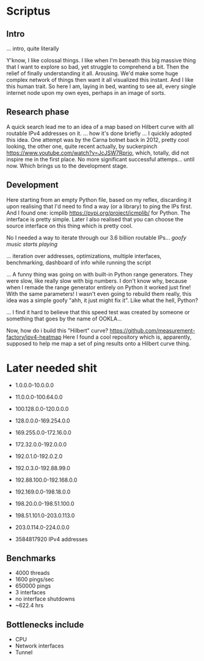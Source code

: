 # Scriptus

## Intro
... intro, quite literally

Y'know, I like colossal things. I like when I'm beneath this big massive thing that I want to explore so bad, yet struggle to comprehend a bit. Then the relief of finally understanding it all. Arousing. We'd make some huge complex network of things then want it all visualized this instant. And I like this human trait. So here I am, laying in bed, wanting to see all, every single internet node upon my own eyes, perhaps in an image of sorts.

## Research phase
A quick search lead me to an idea of a map based on Hilbert curve with all routable IPv4 addresses on it. ... how it's done briefly ... I quickly adopted this idea.
One attempt was by the Carna botnet back in 2012, pretty cool looking, the other one, quite recent actually, by suckerpinch https://www.youtube.com/watch?v=JcJSW7Rprio, which, totally, did not inspire me in the first place. No more significant successful attemps... until now.
Which brings us to the development stage.

## Development
Here starting from an empty Python file, based on my reflex, discarding it upon realising that I'd need to find a way (or a library) to ping the IPs first. And I found one: icmplib https://pypi.org/project/icmplib/ for Python. The interface is pretty simple. Later I also realised that you can choose the source interface on this thing which is pretty cool.

No I needed a way to iterate through our 3.6 billion routable IPs...
*goofy music starts playing*

... iteration over addresses, optimizations, multiple interfaces, benchmarking, dashboard of info while running the script

... A funny thing was going on with built-in Python range generators. They were slow, like really slow with big numbers. I don't know why, because when I remade the range generator entirely on Python it worked just fine! With the same parameters! I wasn't even going to rebuild them really, this idea was a simple goofy "ahh, it just might fix it". Like what the hell, Python?

... I find it hard to believe that this speed test was created by someone or something that goes by the name of OOKLA...

Now, how do i build this "Hilbert" curve?
https://github.com/measurement-factory/ipv4-heatmap
Here I found a cool repository which is, apparently, supposed to help me map a set of ping results onto a Hilbert curve thing.

# Later needed shit

- 1.0.0.0-10.0.0.0
- 11.0.0.0-100.64.0.0
- 100.128.0.0-120.0.0.0
- 128.0.0.0-169.254.0.0
- 169.255.0.0-172.16.0.0
- 172.32.0.0-192.0.0.0
- 192.0.1.0-192.0.2.0
- 192.0.3.0-192.88.99.0
- 192.88.100.0-192.168.0.0
- 192.169.0.0-198.18.0.0
- 198.20.0.0-198.51.100.0
- 198.51.101.0-203.0.113.0
- 203.0.114.0-224.0.0.0

- 3584817920 IPv4 addresses

## Benchmarks
- 4000 threads
- 1600 pings/sec
- 650000 pings
- 3 interfaces
- no interface shutdowns
- ~622.4 hrs

## Bottlenecks include
- CPU
- Network interfaces
- Tunnel
